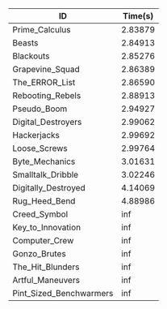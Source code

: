 |ID|Time(s)|
|-|-|
|Prime_Calculus|2.83879|
|Beasts|2.84913|
|Blackouts|2.85276|
|Grapevine_Squad|2.86389|
|The_ERROR_List|2.86590|
|Rebooting_Rebels|2.88913|
|Pseudo_Boom|2.94927|
|Digital_Destroyers|2.99062|
|Hackerjacks|2.99692|
|Loose_Screws|2.99764|
|Byte_Mechanics|3.01631|
|Smalltalk_Dribble|3.02246|
|Digitally_Destroyed|4.14069|
|Rug_Heed_Bend|4.88986|
|Creed_Symbol|inf|
|Key_to_Innovation|inf|
|Computer_Crew|inf|
|Gonzo_Brutes|inf|
|The_Hit_Blunders|inf|
|Artful_Maneuvers|inf|
|Pint_Sized_Benchwarmers|inf|
